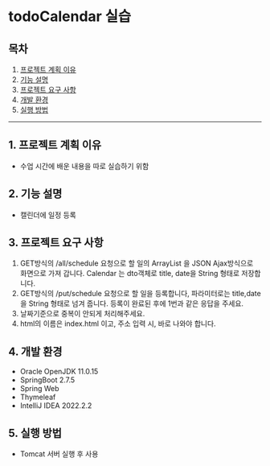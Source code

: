 # todoCalendar 실습

## 목차
1. [프로젝트 계획 이유](#프로젝트-계획-이유)
2. [기능 설명](#기능-설명)
3. [프로젝트 요구 사항](#프로젝트-요구-사항)
4. [개발 환경](#개발-환경)
5. [실행 방법](#실행-방법)
---

## 1. 프로젝트 계획 이유
- 수업 시간에 배운 내용을 따로 실습하기 위함

## 2. 기능 설명
- 캘린더에 일정 등록

## 3. 프로젝트 요구 사항
1. GET방식의 /all/schedule  요청으로 할 일의 ArrayList<Calendar> 을 JSON Ajax방식으로 화면으로 가져 갑니다. Calendar 는 dto객체로 title, date을 String 형태로 저장합니다.
2. GET방식의 /put/schedule 요청으로 할 일을 등록합니다, 파라미터로는 title,date을 String 형태로 넘겨 줍니다. 등록이 완료된 후에 1번과 같은 응답을 주세요.
3. 날짜기준으로 중복이 안되게 처리해주세요.
4. html의 이름은 index.html 이고, 주소 입력 시, 바로 나와야 합니다.

## 4. 개발 환경
- Oracle OpenJDK 11.0.15
- SpringBoot 2.7.5
- Spring Web
- Thymeleaf
- IntelliJ IDEA 2022.2.2

## 5. 실행 방법
- Tomcat 서버 실행 후 사용